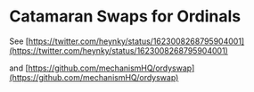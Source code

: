 # Catamaran Swaps for Ordinals

See [https://twitter.com/heynky/status/1623008268795904001](https://twitter.com/heynky/status/1623008268795904001)

and [https://github.com/mechanismHQ/ordyswap](https://github.com/mechanismHQ/ordyswap)
